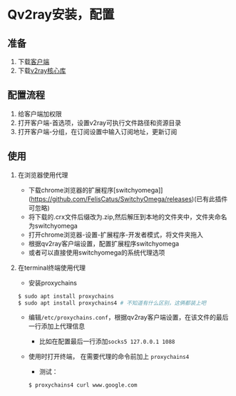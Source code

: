 # Qv2ray安装，配置

## 准备

1. 下载[客户端](https://github.com/Qv2ray/Qv2ray/releases/tag/v2.7.0)  
2. 下载[v2ray核心库](https://github.com/v2fly/v2ray-core/releases)  

## 配置流程

1. 给客户端加权限  
2. 打开客户端-首选项，设置v2ray可执行文件路径和资源目录  
3. 打开客户端-分组，在订阅设置中输入订阅地址，更新订阅  

## 使用
1. 在浏览器使用代理
    * 下载chrome浏览器的扩展程序[switchyomega]](https://github.com/FelisCatus/SwitchyOmega/releases)(已有此插件可忽略)
    * 将下载的.crx文件后缀改为.zip,然后解压到本地的文件夹中，文件夹命名为switchyomega
    * 打开chrome浏览器-设置-扩展程序-开发者模式，将文件夹拖入
    * 根据qv2ray客户端设置，配置扩展程序switchyomega
    * 或者可以直接使用switchyomega的系统代理选项
    
2. 在terminal终端使用代理
    * 安装proxychains
    ```bash
    $ sudo apt install proxychains
    $ sudo apt install proxychains4 # 不知道有什么区别，这俩都装上吧
    ```
    * 编辑`/etc/proxychains.conf`，根据qv2ray客户端设置，在该文件的最后一行添加上代理信息
        * 比如在配置最后一行添加`socks5 127.0.0.1 1088`

    * 使用时打开终端， 在需要代理的命令前加上 `proxychains4`
        * 测试：
        ```bash
        $ proxychains4 curl www.google.com
        ```